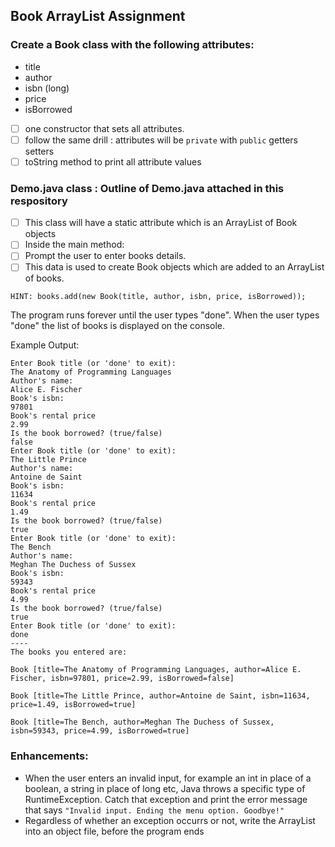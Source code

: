 ## Book ArrayList Assignment
### Create a Book class with the following attributes:
- title
- author
- isbn (long)
- price
- isBorrowed
- [ ] one constructor that sets all attributes.
- [ ] follow the same drill : attributes will be `private` with `public` getters setters
- [ ] toString method to print all attribute values

### Demo.java class : **Outline of Demo.java attached in this respository**
- [ ] This class will have a static attribute which is an ArrayList of Book objects
- [ ] Inside the main method:
- [ ] Prompt the user to enter books details. 
- [ ] This data is used to create Book objects which are added to an ArrayList of books.
```
HINT: books.add(new Book(title, author, isbn, price, isBorrowed));
```
The program runs forever until the user types "done". When the user types "done" the list of books is displayed on the console.

Example Output:
```
Enter Book title (or 'done' to exit):
The Anatomy of Programming Languages
Author's name:
Alice E. Fischer
Book's isbn:
97801
Book's rental price
2.99
Is the book borrowed? (true/false)
false
Enter Book title (or 'done' to exit):
The Little Prince
Author's name:
Antoine de Saint
Book's isbn:
11634
Book's rental price
1.49
Is the book borrowed? (true/false)
true
Enter Book title (or 'done' to exit):
The Bench
Author's name:
Meghan The Duchess of Sussex
Book's isbn:
59343
Book's rental price
4.99
Is the book borrowed? (true/false)
true
Enter Book title (or 'done' to exit):
done
----
The books you entered are:

Book [title=The Anatomy of Programming Languages, author=Alice E. Fischer, isbn=97801, price=2.99, isBorrowed=false]

Book [title=The Little Prince, author=Antoine de Saint, isbn=11634, price=1.49, isBorrowed=true]

Book [title=The Bench, author=Meghan The Duchess of Sussex, isbn=59343, price=4.99, isBorrowed=true]

```
### Enhancements:
- When the user enters an invalid input, for example an int in place of a boolean, a string in place of long etc, Java throws a specific type of RuntimeException. Catch that exception and print the error message that says `"Invalid input. Ending the menu option. Goodbye!"`
- Regardless of whether an exception occurrs or not, write the ArrayList into an object file, before the program ends
